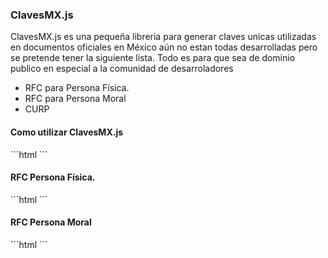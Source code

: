 <h3>ClavesMX.js</h3>

<p>ClavesMX.js es una pequeña libreria para generar claves unicas utilizadas en documentos oficiales en México aún no estan todas desarrolladas
pero se pretende tener la siguiente lista. Todo es para que sea de dominio publico en especial a la comunidad de desarroladores</p>

<ul>
  <li>RFC para Persona Física.</li>
  <li>RFC para Persona Moral</li>
  <li>CURP</li>
</ul>

<h4> Como utilizar ClavesMX.js </h4>
```html
<script>
  // Se genera una instancia 
  var CMX = new ClavesMX();
</script>
```
<h4>RFC Persona Física.</h4>
```html
<script>
 	var resultado = CMX.RFCPersonaFisica({
	    paterno: 'DE PEREZ'
	  , materno: 'LOPEZ'
	  , nombre:  'JUAN'
	  , nacimiento: {
	      month : 3
	    , year  : 1963
	    , day   : 5
	  }
	});
	// RFC  => PELJ6303052A9
</script>
```
<h4>RFC Persona Moral</h4>
```html
<script>
	var resultado = CMX.RFCPersonaMoral({
	nombre: 'Sonora Industrial Azucarera, S. de R.L.'
	,	fecha: {
		month : 11,
		year  : 1982,
		day   : 29
		}
	});
	// RFC => SIA821129
</script>
```

